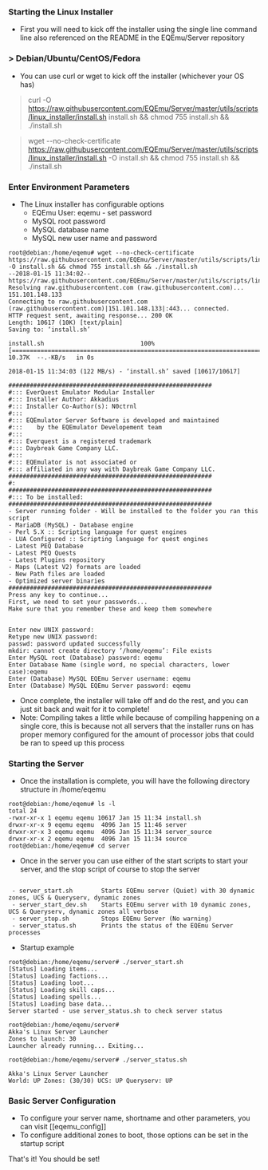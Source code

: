 
### Starting the Linux Installer

* First you will need to kick off the installer using the single line command line also referenced on the README in the EQEmu/Server repository

### > Debian/Ubuntu/CentOS/Fedora

* You can use curl or wget to kick off the installer (whichever your OS has)
> curl -O https://raw.githubusercontent.com/EQEmu/Server/master/utils/scripts/linux_installer/install.sh install.sh && chmod 755 install.sh && ./install.sh

> wget --no-check-certificate https://raw.githubusercontent.com/EQEmu/Server/master/utils/scripts/linux_installer/install.sh -O install.sh && chmod 755 install.sh && ./install.sh

### Enter Environment Parameters

* The Linux installer has configurable options
  * EQEmu User: eqemu - set password
  * MySQL root password
  * MySQL database name
  * MySQL new user name and password

```
root@debian:/home/eqemu# wget --no-check-certificate https://raw.githubusercontent.com/EQEmu/Server/master/utils/scripts/linux_installer/install.sh -O install.sh && chmod 755 install.sh && ./install.sh
--2018-01-15 11:34:02--  https://raw.githubusercontent.com/EQEmu/Server/master/utils/scripts/linux_installer/install.sh
Resolving raw.githubusercontent.com (raw.githubusercontent.com)... 151.101.148.133
Connecting to raw.githubusercontent.com (raw.githubusercontent.com)|151.101.148.133|:443... connected.
HTTP request sent, awaiting response... 200 OK
Length: 10617 (10K) [text/plain]
Saving to: ‘install.sh’

install.sh                           100%[========================================================================>]  10.37K  --.-KB/s   in 0s

2018-01-15 11:34:03 (122 MB/s) - ‘install.sh’ saved [10617/10617]

#########################################################
#::: EverQuest Emulator Modular Installer
#::: Installer Author: Akkadius
#::: Installer Co-Author(s): N0ctrnl
#:::
#::: EQEmulator Server Software is developed and maintained
#:::    by the EQEmulator Developement team
#:::
#::: Everquest is a registered trademark
#::: Daybreak Game Company LLC.
#:::
#::: EQEmulator is not associated or
#::: affiliated in any way with Daybreak Game Company LLC.
#########################################################
#:
#########################################################
#::: To be installed:
#########################################################
- Server running folder - Will be installed to the folder you ran this script
- MariaDB (MySQL) - Database engine
- Perl 5.X :: Scripting language for quest engines
- LUA Configured :: Scripting language for quest engines
- Latest PEQ Database
- Latest PEQ Quests
- Latest Plugins repository
- Maps (Latest V2) formats are loaded
- New Path files are loaded
- Optimized server binaries
#########################################################
Press any key to continue...
First, we need to set your passwords...
Make sure that you remember these and keep them somewhere


Enter new UNIX password:
Retype new UNIX password:
passwd: password updated successfully
mkdir: cannot create directory ‘/home/eqemu’: File exists
Enter MySQL root (Database) password: eqemu
Enter Database Name (single word, no special characters, lower case):eqemu
Enter (Database) MySQL EQEmu Server username: eqemu
Enter (Database) MySQL EQEmu Server password: eqemu
```
* Once complete, the installer will take off and do the rest, and you can just sit back and wait for it to complete! 
* Note: Compiling takes a little while because of compiling happening on a single core, this is because not all servers that the installer runs on has proper memory configured for the amount of processor jobs that could be ran to speed up this process

### Starting the Server

* Once the installation is complete, you will have the following directory structure in /home/eqemu
```
root@debian:/home/eqemu# ls -l
total 24
-rwxr-xr-x 1 eqemu eqemu 10617 Jan 15 11:34 install.sh
drwxr-xr-x 9 eqemu eqemu  4096 Jan 15 11:46 server
drwxr-xr-x 3 eqemu eqemu  4096 Jan 15 11:34 server_source
drwxr-xr-x 2 eqemu eqemu  4096 Jan 15 11:34 source
root@debian:/home/eqemu# cd server
```
* Once in the server you can use either of the start scripts to start your server, and the stop script of course to stop the server

```

 - server_start.sh        Starts EQEmu server (Quiet) with 30 dynamic zones, UCS & Queryserv, dynamic zones
 - server_start_dev.sh    Starts EQEmu server with 10 dynamic zones, UCS & Queryserv, dynamic zones all verbose
 - server_stop.sh         Stops EQEmu Server (No warning)
 - server_status.sh       Prints the status of the EQEmu Server processes
```
* Startup example
```
root@debian:/home/eqemu/server# ./server_start.sh
[Status] Loading items...
[Status] Loading factions...
[Status] Loading loot...
[Status] Loading skill caps...
[Status] Loading spells...
[Status] Loading base data...
Server started - use server_status.sh to check server status

root@debian:/home/eqemu/server#
Akka's Linux Server Launcher
Zones to launch: 30
Launcher already running... Exiting...

root@debian:/home/eqemu/server# ./server_status.sh

Akka's Linux Server Launcher
World: UP Zones: (30/30) UCS: UP Queryserv: UP
```
### Basic Server Configuration

* To configure your server name, shortname and other parameters, you can visit [[eqemu_config]]
* To configure additional zones to boot, those options can be set in the startup script

That's it! You should be set!
